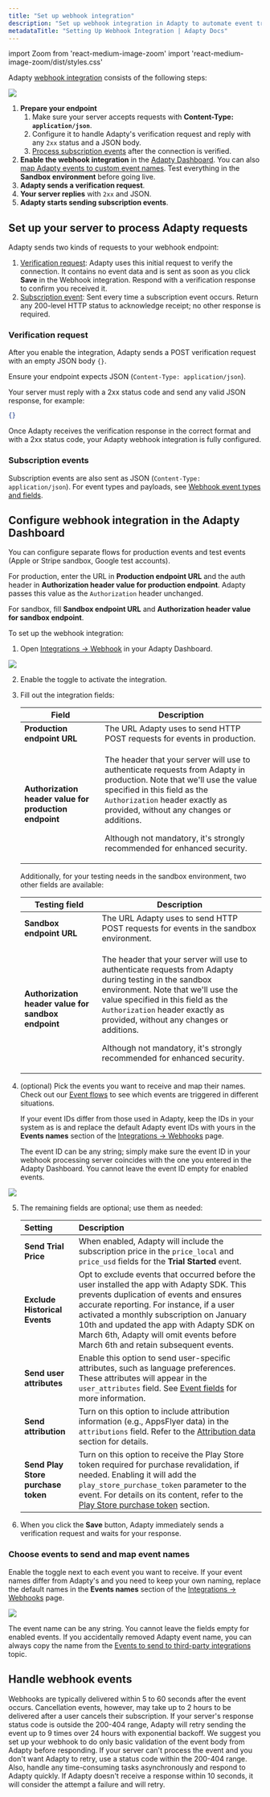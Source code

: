 ```yaml
---
title: "Set up webhook integration"
description: "Set up webhook integration in Adapty to automate event tracking."
metadataTitle: "Setting Up Webhook Integration | Adapty Docs"
---
```

import Zoom from 'react-medium-image-zoom'
import 'react-medium-image-zoom/dist/styles.css'

Adapty [webhook integration](webhook) consists of the following steps:

<Zoom>
  <img src={require('./img/webhook-steps.png').default}
  style={{
    border: '1px solid #727272', /* border width and color */
    width: '300px', /* image width */
    display: 'block', /* for alignment */
    margin: '0 auto' /* center alignment */
  }}
/>
</Zoom>

<p> </p>

1. **Prepare your endpoint**
   1. Make sure your server accepts requests with **Content-Type: `application/json`**.
   2. Configure it to handle Adapty's verification request and reply with any `2xx` status and a JSON body.
   3. [Process subscription events](#subscription-events) after the connection is verified.
2. **Enable the webhook integration** in the [Adapty Dashboard](#configure-webhook-integration-in-the-adapty-dashboard). You can also [map Adapty events to custom event names](#configure-webhook-integration-in-the-adapty-dashboard). Test everything in the **Sandbox environment** before going live.
3. **Adapty sends a verification request**.
4. **Your server replies** with `2xx` and JSON.
5. **Adapty starts sending subscription events**.

## Set up your server to process Adapty requests
Adapty sends two kinds of requests to your webhook endpoint:
1. [Verification request](#verification-request): Adapty uses this initial request to verify the connection. It contains no event data and is sent as soon as you click **Save** in the Webhook integration. Respond with a verification response to confirm you received it.
2. [Subscription event](#subscription-events): Sent every time a subscription event occurs. Return any 200-level HTTP status to acknowledge receipt; no other response is required.

### Verification request

After you enable the integration, Adapty sends a POST verification request with an empty JSON body `{}`.

Ensure your endpoint expects JSON (`Content-Type: application/json`).

Your server must reply with a 2xx status code and send any valid JSON response, for example:

```json title="Json"
{}
```

Once Adapty receives the verification response in the correct format and with a 2xx status code, your Adapty webhook integration is fully configured.

### Subscription events

Subscription events are also sent as JSON (`Content-Type: application/json`). For event types and payloads, see [Webhook event types and fields](webhook-event-types-and-fields).

## Configure webhook integration in the Adapty Dashboard

You can configure separate flows for production events and test events (Apple or Stripe sandbox, Google test accounts).

For production, enter the URL in **Production endpoint URL** and the auth header in **Authorization header value for production endpoint**. Adapty passes this value as the `Authorization` header unchanged.

For sandbox, fill **Sandbox endpoint URL** and **Authorization header value for sandbox endpoint**.

To set up the webhook integration:

1. Open [Integrations -> Webhook](https://app.adapty.io/integrations/customwebhook) in your Adapty Dashboard.

<Zoom>
  <img src={require('./img/webhook_integration.webp').default}
  style={{
    border: '1px solid #727272', /* border width and color */
    width: '700px', /* image width */
    display: 'block', /* for alignment */
    margin: '0 auto' /* center alignment */
  }}
/>
</Zoom>

2. Enable the toggle to activate the integration.
3. Fill out the integration fields:

    | Field                                                  | Description                                                  |
    | ------------------------------------------------------ | ------------------------------------------------------------ |
    | **Production endpoint URL**                            | The URL Adapty uses to send HTTP POST requests for events in production. |
    | **Authorization header value for production endpoint** | <p>The header that your server will use to authenticate requests from Adapty in production. Note that we'll use the value specified in this field as the `Authorization` header exactly as provided, without any changes or additions.</p><p></p><p>Although not mandatory, it's strongly recommended for enhanced security.</p> |

    Additionally, for your testing needs in the sandbox environment, two other fields are available:

    | Testing field                                       | Description                                                  |
    | --------------------------------------------------- | ------------------------------------------------------------ |
    | **Sandbox endpoint URL**                            | The URL Adapty uses to send HTTP POST requests for events in the sandbox environment. |
    | **Authorization header value for sandbox endpoint** | <p>The header that your server will use to authenticate requests from Adapty during testing in the sandbox environment. Note that we'll use the value specified in this field as the `Authorization` header exactly as provided, without any changes or additions.</p><p></p><p>Although not mandatory, it's strongly recommended for enhanced security.</p> |

4. (optional) Pick the events you want to receive and map their names. Check out our [Event flows](event-flows) to see which events are triggered in different situations.

   If your event IDs differ from those used in Adapty, keep the IDs in your system as is and replace the default Adapty event IDs with yours in the **Events names** section of the [Integrations ->  Webhooks](https://app.adapty.io/integrations/customwebhook) page.
   
   The event ID can be any string; simply make sure the event ID in your webhook processing server coincides with the one you entered in the Adapty Dashboard. You cannot leave the event ID empty for enabled events. 

<Zoom>
  <img src={require('./img/86942b8-event_names_renaming.webp').default}
  style={{
    border: '1px solid #727272', /* border width and color */
    width: '700px', /* image width */
    display: 'block', /* for alignment */
    margin: '0 auto' /* center alignment */
  }}
/>
</Zoom>

5. The remaining fields are optional; use them as needed:

    | Setting                            | Description                                                  |
    | :--------------------------------- | :----------------------------------------------------------- |
    | **Send Trial Price**               | When enabled, Adapty will include the subscription price in the `price_local` and `price_usd` fields for the **Trial Started** event. |
    | **Exclude Historical Events**      | Opt to exclude events that occurred before the user installed the app with Adapty SDK. This prevents duplication of events and ensures accurate reporting. For instance, if a user activated a monthly subscription on January 10th and updated the app with Adapty SDK on March 6th, Adapty will omit events before March 6th and retain subsequent events. |
    | **Send user attributes**           | Enable this option to send user-specific attributes, such as language preferences. These attributes will appear in the `user_attributes` field. See [Event fields](webhook-event-types-and-fields#event-fields) for more information. |
    | **Send attribution**               | Turn on this option to include attribution information (e.g., AppsFlyer data) in the `attributions` field. Refer to the [Attribution data](webhook-event-types-and-fields#attribution-data) section for details. |
    | **Send Play Store purchase token** | Turn on this option to receive the Play Store token required for purchase revalidation, if needed. Enabling it will add the `play_store_purchase_token` parameter to the event. For details on its content, refer to the [Play Store purchase token](webhook-event-types-and-fields#play-store-purchase-token) section. |

6. When you click the **Save** button, Adapty immediately sends a verification request and waits for your response.

### Choose events to send and map event names

Enable the toggle next to each event you want to receive. If your event names differ from Adapty's and you need to keep your own naming, replace the default names in the **Events names** section of the [Integrations ->  Webhooks](https://app.adapty.io/integrations/customwebhook) page.

<Zoom>
  <img src={require('./img/86942b8-event_names_renaming.webp').default}
  style={{
    border: '1px solid #727272', /* border width and color */
    width: '700px', /* image width */
    display: 'block', /* for alignment */
    margin: '0 auto' /* center alignment */
  }}
/>
</Zoom>


The event name can be any string. You cannot leave the fields empty for enabled events. If you accidentally removed Adapty event name, you can always copy the name from the [Events to send to third-party integrations](events) topic.

## Handle webhook events

Webhooks are typically delivered within 5 to 60 seconds after the event occurs. Cancellation events, however, may take up to 2 hours to be delivered after a user cancels their subscription.
If your server's response status code is outside the 200-404 range, Adapty will retry sending the event up to 9 times over 24 hours with exponential backoff. We suggest you set up your webhook to do only basic validation of the event body from Adapty before responding. If your server can't process the event and you don't want Adapty to retry, use a status code within the 200-404 range. Also, handle any time-consuming tasks asynchronously and respond to Adapty quickly. If Adapty doesn't receive a response within 10 seconds, it will consider the attempt a failure and will retry.
